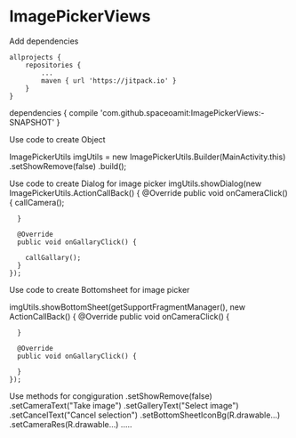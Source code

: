 # ImagePickerViews


Add dependencies

	allprojects {
		repositories {
			...
			maven { url 'https://jitpack.io' }
		}
	}
  
  dependencies {
	        compile 'com.github.spaceoamit:ImagePickerViews:-SNAPSHOT'
	}
  
  
Use code to create Object

ImagePickerUtils imgUtils = new ImagePickerUtils.Builder(MainActivity.this)
        .setShowRemove(false)
        .build();
        
Use code to create Dialog for image picker
imgUtils.showDialog(new ImagePickerUtils.ActionCallBack() {
      @Override
      public void onCameraClick() {
        callCamera();

      }

      @Override
      public void onGallaryClick() {

        callGallary();
      }
    });
    
Use code to create Bottomsheet for image picker

   imgUtils.showBottomSheet(getSupportFragmentManager(), new ActionCallBack() {
      @Override
      public void onCameraClick() {
        
      }

      @Override
      public void onGallaryClick() {

      }
    });
    
 Use methods for congiguration
        .setShowRemove(false)
        .setCameraText("Take image")
        .setGalleryText("Select image")
        .setCancelText("Cancel selection")
        .setBottomSheetIconBg(R.drawable...)
        .setCameraRes(R.drawable...)
        .....
        
        
        
 
